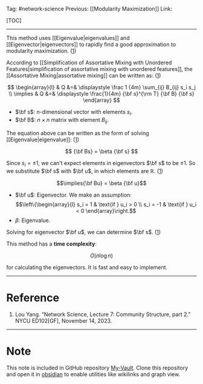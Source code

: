 Tag: #network-science 
Previous: [[Modularity Maximization]]
Link: 

[TOC]

---

This method uses [[Eigenvalue|eigenvalues]] and [[Eigenvector|eigenvectors]] to rapidly find a good approximation to modularity maximization. (<u>1</u>)

According to [[Simplification of Assortative Mixing with Unordered Features|simplification of assortative mixing with unordered features]], the [[Assortative Mixing|assortative mixing]] can be written as: (<u>1</u>)

$$
\begin{array}{l}
	& Q &=& 
	\displaystyle
	\frac 1 {4m} \sum_{ij} B_{ij} s_i s_j \\
	\implies & Q &=& 
	\displaystyle
	\frac{1}{4m} {\bf s}^{\rm T} {\bf B} {\bf s}
\end{array}
$$

- $\bf s$: $n$-dimensional vector with elements $s_i$.
- $\bf B$: $n \times n$ matrix with element $B_{ij}$.

The equation above can be written as the form of solving [[Eigenvalue|eigenvalue]]: (<u>1</u>)

$$
{\bf Bs} = \beta {\bf s}
$$

Since $s_i = \pm 1$, we can't expect elements in eigenvectors $\bf s$ to be $\pm 1$. So we substitute $\bf s$ with $\bf u$, in which elements are $\mathbb{R}$. (<u>1</u>)

$$\implies{\bf Bu} = \beta {\bf u}$$

- $\bf u$: Eigenvector. We make an assumption: $$\left\{\begin{array}{l} s_i = 1 & \text{if } u_i > 0 \\ s_i = -1 & \text{if } u_i < 0 \end{array}\right.$$
- $\beta$: Eigenvalue.

Solving for eigenvector $\bf u$, we can determine $\bf s$. (<u>1</u>)

This method has a **time complexity**:

$$O(n \log n)$$

for calculating the eigenvectors. It is fast and easy to implement.

---

# Reference

1. Lou Yang. “Network Science, Lecture 7: Community Structure, part 2.” NYCU ED102[GF], November 14, 2023.

---

# Note

This note is included in GitHub repository [My-Vault](https://github.com/LittleD3092/My-Vault.git). Clone this repository and open it in [obsidian](https://obsidian.md/) to enable utilities like wikilinks and graph view.